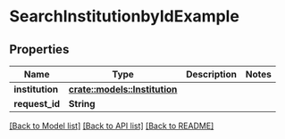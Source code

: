 # SearchInstitutionbyIdExample

## Properties

Name | Type | Description | Notes
------------ | ------------- | ------------- | -------------
**institution** | [**crate::models::Institution**](Institution.md) |  | 
**request_id** | **String** |  | 

[[Back to Model list]](../README.md#documentation-for-models) [[Back to API list]](../README.md#documentation-for-api-endpoints) [[Back to README]](../README.md)


